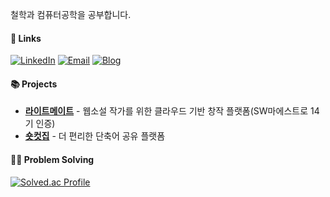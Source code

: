 철학과 컴퓨터공학을 공부합니다.

#### 🔗 Links

[![LinkedIn](https://img.shields.io/badge/LinkedIn-0A66C2?style=flat-square&logo=LinkedIn&logoColor=white)](https://www.linkedin.com/in/jeonguk-yim/)
[![Email](https://img.shields.io/badge/Email-EA4335?style=flat-square&logo=Gmail&logoColor=white)](mailto:yju0808@naver.com)
[![Blog](https://img.shields.io/badge/Blog-03C75A?style=flat-square&logo=bookstack&logoColor=white)](https://blog.naver.com/kant_lim)

#### 📚 Projects

- [**라이트메이트**](https://www.write-mate.net) - 웹소설 작가를 위한 클라우드 기반 창작 플랫폼(SW마에스트로 14기 인증)
- [**숏컷집**](https://github.com/Team-ShortcutsZip/MacC-Team-HappyAnding) - 더 편리한 단축어 공유 플랫폼

#### 🧑‍💻 Problem Solving

[![Solved.ac Profile](http://mazassumnida.wtf/api/v2/generate_badge?boj=yju0808)](https://solved.ac/yju0808)
